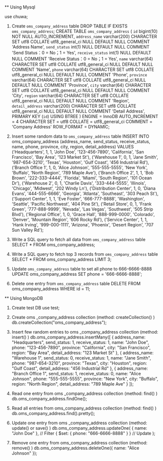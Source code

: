 ** Using Mysql

use chuwa;

1. Create `oms_company_address` table
DROP TABLE IF EXISTS `oms_company_address`;
CREATE TABLE `oms_company_address`  (
  `id` bigint(10) NOT NULL AUTO_INCREMENT,
  `address_name` varchar(200) CHARACTER SET utf8 COLLATE utf8_general_ci NULL DEFAULT NULL COMMENT 'Address Name',
  `send_status` int(1) NULL DEFAULT NULL COMMENT 'Send Status：0 = No；1 = Yes',
  `receive_status` int(1) NULL DEFAULT NULL COMMENT 'Receive Status：0 = No；1 = Yes',
  `name` varchar(64) CHARACTER SET utf8 COLLATE utf8_general_ci NULL DEFAULT NULL COMMENT 'Name',
  `phone` varchar(64) CHARACTER SET utf8 COLLATE utf8_general_ci NULL DEFAULT NULL COMMENT 'Phone',
  `province` varchar(64) CHARACTER SET utf8 COLLATE utf8_general_ci NULL DEFAULT NULL COMMENT 'Province',
  `city` varchar(64) CHARACTER SET utf8 COLLATE utf8_general_ci NULL DEFAULT NULL COMMENT 'City',
  `region` varchar(64) CHARACTER SET utf8 COLLATE utf8_general_ci NULL DEFAULT NULL COMMENT 'Region',
  `detail_address` varchar(200) CHARACTER SET utf8 COLLATE utf8_general_ci NULL DEFAULT NULL COMMENT 'Detail Address',
  PRIMARY KEY (`id`) USING BTREE
) ENGINE = InnoDB AUTO_INCREMENT = 4 CHARACTER SET = utf8 COLLATE = utf8_general_ci COMMENT = 'Company Address' ROW_FORMAT = DYNAMIC;

2. Insert some random data to `oms_company_address` table
INSERT INTO oms_company_address (address_name, send_status, receive_status, name, phone, province, city, region, detail_address)
VALUES
('Headquarters', 1, 1, 'John Doe', '123-456-7890', 'California', 'San Francisco', 'Bay Area', '123 Market St'),
('Warehouse 1', 0, 1, 'Jane Smith', '987-654-3210', 'Texas', 'Houston', 'Gulf Coast', '456 Industrial Rd'),
('Branch Office 1', 1, 0, 'Alice Johnson', '555-555-5555', 'New York', 'Buffalo', 'North Region', '789 Maple Ave'),
('Branch Office 2', 1, 1, 'Bob Brown', '222-333-4444', 'Florida', 'Miami', 'South Region', '101 Ocean Dr'),
('Warehouse 2', 0, 1, 'Charlie Davis', '333-444-5555', 'Illinois', 'Chicago', 'Midwest', '202 Windy Ln'),
('Distribution Center', 1, 0, 'Diana Evans', '444-555-6666', 'Georgia', 'Atlanta', 'Southeast', '303 Peach St'),
('Support Center', 1, 1, 'Eve Foster', '666-777-8888', 'Washington', 'Seattle', 'Pacific Northwest', '404 Pine St'),
('Retail Store', 0, 1, 'Frank Green', '777-888-9999', 'Nevada', 'Las Vegas', 'Southwest', '505 Strip Blvd'),
('Regional Office', 1, 0, 'Grace Hall', '888-999-0000', 'Colorado', 'Denver', 'Mountain Region', '606 Rocky Rd'),
('Service Center', 1, 1, 'Hank Irving', '999-000-1111', 'Arizona', 'Phoenix', 'Desert Region', '707 Sun Valley Rd');

3. Write a SQL query to fetch all data from `oms_company_address` table
SELECT * FROM oms_company_address;

4. Write a SQL query to fetch top 3 records from `oms_company_address` table
SELECT * FROM oms_company_address
LIMIT 3;

5. Update `oms_company_address` table to set all phone to 666-6666-8888
UPDATE oms_company_address
SET phone = '666-6666-8888';

6. Delete one entry from `oms_company_address` table
DELETE FROM oms_company_address
WHERE id = 11;

** Using MongoDB

1. Create test DB
use test;

2. Create oms _company_address collection (method: createCollection() )
db.createCollection("oms_company_address");

3. Insert few random entries to oms _company_address collection (method: insert() )
db.oms_company_address.insertMany([
    {
        address_name: "Headquarters",
        send_status: 1,
        receive_status: 1,
        name: "John Doe",
        phone: "123-456-7890",
        province: "California",
        city: "San Francisco",
        region: "Bay Area",
        detail_address: "123 Market St"
    },
    {
        address_name: "Warehouse 1",
        send_status: 0,
        receive_status: 1,
        name: "Jane Smith",
        phone: "987-654-3210",
        province: "Texas",
        city: "Houston",
        region: "Gulf Coast",
        detail_address: "456 Industrial Rd"
    },
    {
        address_name: "Branch Office 1",
        send_status: 1,
        receive_status: 0,
        name: "Alice Johnson",
        phone: "555-555-5555",
        province: "New York",
        city: "Buffalo",
        region: "North Region",
        detail_address: "789 Maple Ave"
    }
]);

4. Read one entry from oms _company_address collection (method: find() )
db.oms_company_address.findOne();

5. Read all entries from oms_company_address collection (method: find() )
db.oms_company_address.find().pretty();

6. Update one entry from oms _company_address collection (method: update() or save() )
db.oms_company_address.updateOne(
    { name: "John Doe" }, // Filter
    { $set: { phone: "666-6666-8888" } } // Update
);

7. Remove one entry from oms_company_address collection (method: remove() )
db.oms_company_address.deleteOne({ name: "Alice Johnson" });
